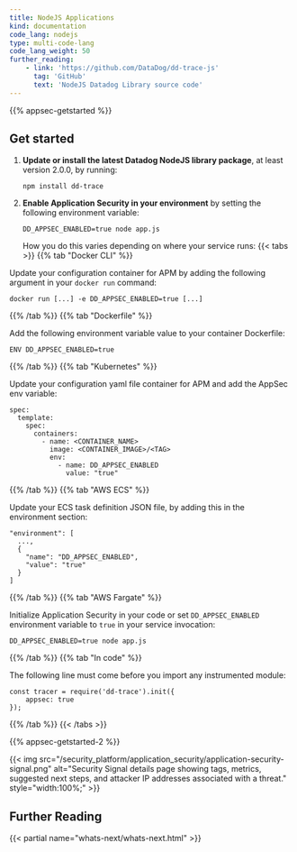 ```yaml
---
title: NodeJS Applications
kind: documentation
code_lang: nodejs
type: multi-code-lang
code_lang_weight: 50
further_reading:
    - link: 'https://github.com/DataDog/dd-trace-js'
      tag: 'GitHub'
      text: 'NodeJS Datadog Library source code'
---
```


{{% appsec-getstarted %}}

## Get started

1. **Update or install the latest Datadog NodeJS library package**, at least version 2.0.0, by running:
   ```
   npm install dd-trace
   ```

2. **Enable Application Security in your environment** by setting the following environment variable: 
   ```
   DD_APPSEC_ENABLED=true node app.js
   ```
   How you do this varies depending on where your service runs:
   {{< tabs >}}
{{% tab "Docker CLI" %}}

Update your configuration container for APM by adding the following argument in your `docker run` command: 

```
docker run [...] -e DD_APPSEC_ENABLED=true [...] 
```

{{% /tab %}}
{{% tab "Dockerfile" %}}

Add the following environment variable value to your container Dockerfile:

```
ENV DD_APPSEC_ENABLED=true
```

{{% /tab %}}
{{% tab "Kubernetes" %}}

Update your configuration yaml file container for APM and add the AppSec env variable:

```
spec:
  template:
    spec:
      containers:
        - name: <CONTAINER_NAME>
          image: <CONTAINER_IMAGE>/<TAG>
          env:
            - name: DD_APPSEC_ENABLED
              value: "true"
```

{{% /tab %}}
{{% tab "AWS ECS" %}}

Update your ECS task definition JSON file, by adding this in the  environment section:

```
"environment": [
  ...,
  {
    "name": "DD_APPSEC_ENABLED",
    "value": "true"
  }
]
```

{{% /tab %}}
{{% tab "AWS Fargate" %}}

Initialize Application Security in your code or set `DD_APPSEC_ENABLED` environment variable to `true` in your service invocation:
```
DD_APPSEC_ENABLED=true node app.js
```

{{% /tab %}}
{{% tab "In code" %}}

The following line must come before you import any instrumented module:
```
const tracer = require('dd-trace').init({
    appsec: true
});
```
{{% /tab %}}
{{< /tabs >}}

{{% appsec-getstarted-2 %}}

{{< img src="/security_platform/application_security/application-security-signal.png" alt="Security Signal details page showing tags, metrics, suggested next steps, and attacker IP addresses associated with a threat." style="width:100%;" >}}

## Further Reading

{{< partial name="whats-next/whats-next.html" >}}
